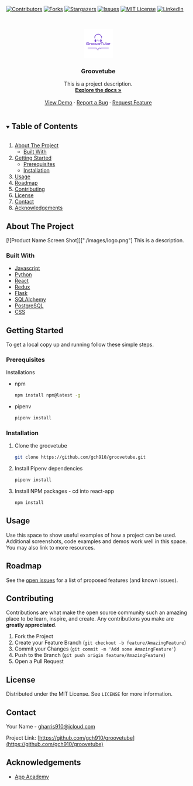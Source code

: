 
[![Contributors][contributors-shield]][contributors-url]
[![Forks][forks-shield]][forks-url]
[![Stargazers][stars-shield]][stars-url]
[![Issues][issues-shield]][issues-url]
[![MIT License][license-shield]][license-url]
[![LinkedIn][linkedin-shield]][linkedin-url]


<br />
<p align="center">
  <a href="https://github.com/gch910/groovetube">
    <img src="./images/logo.png" alt="Logo" width="80" height="80">
  </a>

  <h3 align="center">Groovetube</h3>

  <p align="center">
    This is a project description.
    <br />
    <a href="https://github.com/gch910/groovetube"><strong>Explore the docs »</strong></a>
    <br />
    <br />
    <a href="https://github.com/gch910/groovetube">View Demo</a>
    ·
    <a href="https://github.com/gch910/groovetube/issues">Report a Bug</a>
    ·
    <a href="https://github.com/gch910/groovetube/issues">Request Feature</a>
  </p>
</p>



<!-- TABLE OF CONTENTS -->
<details open="open">
  <summary><h2 style="display: inline-block">Table of Contents</h2></summary>
  <ol>
    <li>
      <a href="#about-the-project">About The Project</a>
      <ul>
        <li><a href="#built-with">Built With</a></li>
      </ul>
    </li>
    <li>
      <a href="#getting-started">Getting Started</a>
      <ul>
        <li><a href="#prerequisites">Prerequisites</a></li>
        <li><a href="#installation">Installation</a></li>
      </ul>
    </li>
    <li><a href="#usage">Usage</a></li>
    <li><a href="#roadmap">Roadmap</a></li>
    <li><a href="#contributing">Contributing</a></li>
    <li><a href="#license">License</a></li>
    <li><a href="#contact">Contact</a></li>
    <li><a href="#acknowledgements">Acknowledgements</a></li>
  </ol>
</details>



<!-- ABOUT THE PROJECT -->
## About The Project

[![Product Name Screen Shot]]["./images/logo.png"]
This is a description.

### Built With

* [Javascript]()
* [Python]()
* [React]()
* [Redux]()
* [Flask]()
* [SQLAlchemy]()
* [PostgreSQL]()
* [CSS]()



<!-- GETTING STARTED -->
## Getting Started

To get a local copy up and running follow these simple steps.

### Prerequisites

Installations
* npm
  ```sh
  npm install npm@latest -g
  ```
* pipenv
  ```sh
  pipenv install 
  ```

### Installation

1. Clone the groovetube
   ```sh
   git clone https://github.com/gch910/groovetube.git

2. Install Pipenv dependencies
    ```sh
   pipenv install
   ```

3. Install NPM packages - cd into react-app
   ```sh
   npm install
   ```



<!-- USAGE EXAMPLES -->
## Usage

Use this space to show useful examples of how a project can be used. Additional screenshots, code examples and demos work well in this space. You may also link to more resources.



<!-- ROADMAP -->
## Roadmap

See the [open issues](https://github.com/gch910/groovetube/issues) for a list of proposed features (and known issues).



<!-- CONTRIBUTING -->
## Contributing

Contributions are what make the open source community such an amazing place to be learn, inspire, and create. Any contributions you make are **greatly appreciated**.

1. Fork the Project
2. Create your Feature Branch (`git checkout -b feature/AmazingFeature`)
3. Commit your Changes (`git commit -m 'Add some AmazingFeature'`)
4. Push to the Branch (`git push origin feature/AmazingFeature`)
5. Open a Pull Request



<!-- LICENSE -->
## License

Distributed under the MIT License. See `LICENSE` for more information.



<!-- CONTACT -->
## Contact

Your Name - gharris910@icloud.com

Project Link: [https://github.com/gch910/groovetube](https://github.com/gch910/groovetube)



<!-- ACKNOWLEDGEMENTS -->
## Acknowledgements

* [App Academy](https://www.appacademy.io/)





<!-- MARKDOWN LINKS & IMAGES -->
<!-- https://www.markdownguide.org/basic-syntax/#reference-style-links -->
[contributors-shield]: https://img.shields.io/github/contributors/gch910/groovetube.svg?style=for-the-badge
[contributors-url]: https://github.com/gch910/groovetube/graphs/contributors
[forks-shield]: https://img.shields.io/github/forks/gch910/groovetube.svg?style=for-the-badge
[forks-url]: https://github.com/gch910/groovetube/network/members
[stars-shield]: https://img.shields.io/github/stars/gch910/groovetube.svg?style=for-the-badge
[stars-url]: https://github.com/gch910/groovetube/stargazers
[issues-shield]: https://img.shields.io/github/issues/gch910/groovetube.svg?style=for-the-badge
[issues-url]: https://github.com/gch910/groovetube/issues
[license-shield]: https://img.shields.io/github/license/gch910/groovetube.svg?style=for-the-badge
[license-url]: https://github.com/gch910/groovetube/blob/master/LICENSE.txt
[linkedin-shield]: https://img.shields.io/badge/-LinkedIn-black.svg?style=for-the-badge&logo=linkedin&colorB=555
[linkedin-url]: https://linkedin.com/in/gch910

